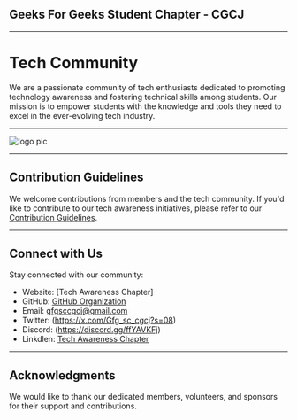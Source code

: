 ## Geeks For Geeks Student Chapter - CGCJ 
---
# Tech Community
 We are a passionate community of tech enthusiasts dedicated to promoting technology awareness and fostering technical skills among students. 
 Our mission is to empower students with the knowledge and tools they need to excel in the ever-evolving tech industry.
 

 ---
 ![logo pic](https://github.com/GFGSC-CGC-Jhanjeri/GFGSC_CGCJ-1/assets/144611754/aa91162b-2ace-408e-ac32-8c41ffb8e11e)

---
## Contribution Guidelines

We welcome contributions from members and the tech community. If you'd like to contribute to our tech awareness initiatives, please refer to our [Contribution Guidelines](CONTRIBUTING.md).

---
## Connect with Us

Stay connected with our community:

- Website: [Tech Awareness Chapter]
- GitHub: [GitHub Organization](https://github.com/GFGSC-CGC-Jhanjeri)
- Email: gfgsccgcj@gmail.com
- Twitter: (https://x.com/Gfg_sc_cgcj?s=08)
- Discord: (https://discord.gg/ffYAVKFj)
- Linkdlen: [Tech Awareness Chapter](https://www.linkedin.com/company/gfg-student-chapter-cgc-jhanjeri/?viewAsMember=true)

---
## Acknowledgments
We would like to thank our dedicated members, volunteers, and sponsors for their support and contributions.
